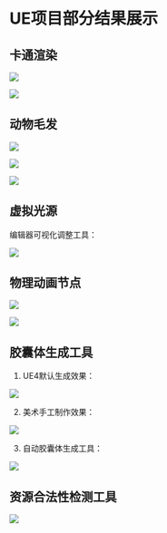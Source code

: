 # UE项目部分结果展示

## 卡通渲染

![](images/Cartoon/XueYin.png)

![](images/Cartoon/XueYin2.png)



## 动物毛发

![](images/AnimalFur/Dog.png)



![](images/AnimalFur/Tiger.png)



![](images/AnimalFur/ApplyToObj.png)



## 虚拟光源

编辑器可视化调整工具：

![](images/VirtualLight/VisualTool.png)

## 物理动画节点

![](images/PhysicsAnimation/Hair.png)

![](images/PhysicsAnimation/body.png)



## 胶囊体生成工具

1. UE4默认生成效果：

![](images/CapsuleTool/UE-Made.png)

2. 美术手工制作效果：

![](images/CapsuleTool/Artist-Made.png)

3. 自动胶囊体生成工具：

![](images/CapsuleTool/Automaticgenerated.png)



## 资源合法性检测工具

![](images/AssetCleaner/AssetClean.png)





